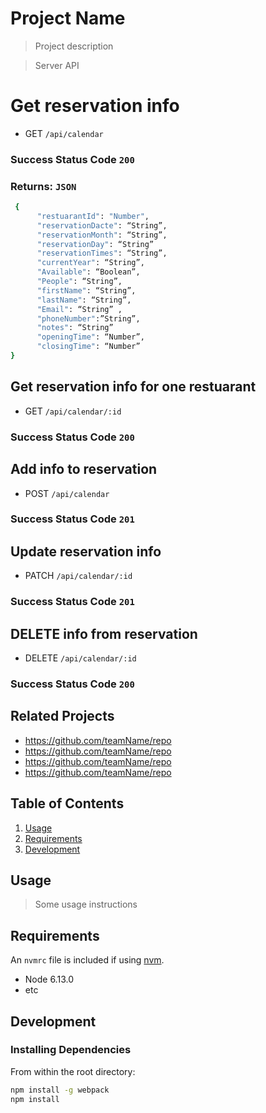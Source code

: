 # Project Name

> Project description

>Server API
# Get reservation info
   - GET `/api/calendar`

 ### Success Status Code `200`

 ### Returns: `JSON`

```sh
 {
      "restuarantId": "Number",
      "reservationDacte": “String”,
      "reservationMonth": “String”,
      "reservationDay": “String”
      "reservationTimes": “String”,
      "currentYear": “String”,
      "Available": “Boolean”,
      "People": “String”,
      "firstName": “String”,
      "lastName": “String”,
      "Email": “String” ,
      "phoneNumber":”String”,
      "notes": “String”
      "openingTime": “Number”,
      "closingTime": “Number”
}
```

## Get reservation info for one restuarant

 - GET `/api/calendar/:id`

### Success Status Code `200`


## Add info to reservation

 - POST `/api/calendar`

### Success Status Code `201`


## Update reservation info

 - PATCH `/api/calendar/:id`

### Success Status Code `201`


## DELETE info from reservation

 - DELETE `/api/calendar/:id`

### Success Status Code `200`




## Related Projects

  - https://github.com/teamName/repo
  - https://github.com/teamName/repo
  - https://github.com/teamName/repo
  - https://github.com/teamName/repo

## Table of Contents

1. [Usage](#Usage)
1. [Requirements](#requirements)
1. [Development](#development)

## Usage

> Some usage instructions

## Requirements

An `nvmrc` file is included if using [nvm](https://github.com/creationix/nvm).

- Node 6.13.0
- etc

## Development

### Installing Dependencies

From within the root directory:

```sh
npm install -g webpack
npm install
```

